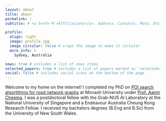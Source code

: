 ```yaml
---
layout: about
title: about
permalink: /
subtitle: # <a href='#'>Affiliations</a>. Address. Contacts. Moto. Etc.

profile:
  align: right
  image: profile.jpg
  image_circular: false # crops the image to make it circular
  more_info: >
    Sydney, Australia

news: true # includes a list of news items
selected_papers: true # includes a list of papers marked as "selected={true}"
social: false # includes social icons at the bottom of the page
---
```


Welcome to my home on the internet! I completed my PhD on <a href="https://monash.figshare.com/articles/In_Search_of_Points_of_Interest_A_Story_of_Decoupled_Heuristics_on_Road_Networks/8970947/1"> POI search algortithms for road network graphs</a> at Monash University under <a href="http://www.aamircheema.com">Prof. Aamir Cheema</a>. I was a postdoctoral fellow with the Grab-NUS AI Laboratory at the National University of Singapore and a Endeavour Australia Cheung Kong Research Fellow. I received my bachelors degrees (B.Eng and B.Sc) from the University of New South Wales.